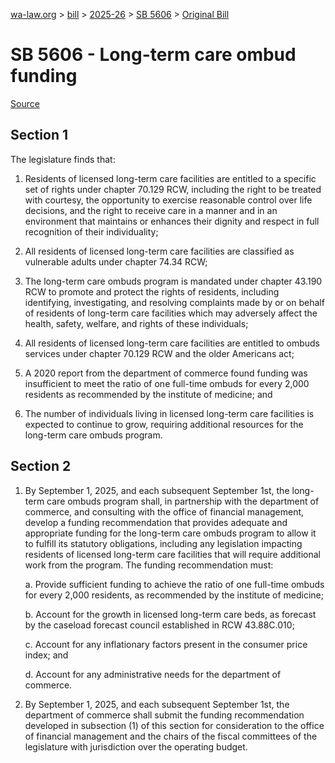[wa-law.org](/) > [bill](/bill/) > [2025-26](/bill/2025-26/) > [SB 5606](/bill/2025-26/sb/5606/) > [Original Bill](/bill/2025-26/sb/5606/1/)

# SB 5606 - Long-term care ombud funding

[Source](http://lawfilesext.leg.wa.gov/biennium/2025-26/Pdf/Bills/Senate%20Bills/5606.pdf)

## Section 1
The legislature finds that:

1. Residents of licensed long-term care facilities are entitled to a specific set of rights under chapter 70.129 RCW, including the right to be treated with courtesy, the opportunity to exercise reasonable control over life decisions, and the right to receive care in a manner and in an environment that maintains or enhances their dignity and respect in full recognition of their individuality;

2. All residents of licensed long-term care facilities are classified as vulnerable adults under chapter 74.34 RCW;

3. The long-term care ombuds program is mandated under chapter 43.190 RCW to promote and protect the rights of residents, including identifying, investigating, and resolving complaints made by or on behalf of residents of long-term care facilities which may adversely affect the health, safety, welfare, and rights of these individuals;

4. All residents of licensed long-term care facilities are entitled to ombuds services under chapter 70.129 RCW and the older Americans act;

5. A 2020 report from the department of commerce found funding was insufficient to meet the ratio of one full-time ombuds for every 2,000 residents as recommended by the institute of medicine; and

6. The number of individuals living in licensed long-term care facilities is expected to continue to grow, requiring additional resources for the long-term care ombuds program.

## Section 2
1. By September 1, 2025, and each subsequent September 1st, the long-term care ombuds program shall, in partnership with the department of commerce, and consulting with the office of financial management, develop a funding recommendation that provides adequate and appropriate funding for the long-term care ombuds program to allow it to fulfill its statutory obligations, including any legislation impacting residents of licensed long-term care facilities that will require additional work from the program. The funding recommendation must:

    a. Provide sufficient funding to achieve the ratio of one full-time ombuds for every 2,000 residents, as recommended by the institute of medicine;

    b. Account for the growth in licensed long-term care beds, as forecast by the caseload forecast council established in RCW 43.88C.010;

    c. Account for any inflationary factors present in the consumer price index; and

    d. Account for any administrative needs for the department of commerce.

2. By September 1, 2025, and each subsequent September 1st, the department of commerce shall submit the funding recommendation developed in subsection (1) of this section for consideration to the office of financial management and the chairs of the fiscal committees of the legislature with jurisdiction over the operating budget.
